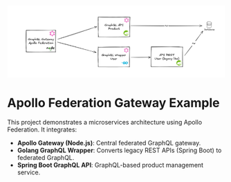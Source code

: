 
![img.png](img.png)


# Apollo Federation Gateway Example

This project demonstrates a microservices architecture using Apollo Federation. It integrates:

- **Apollo Gateway (Node.js)**: Central federated GraphQL gateway.
- **Golang GraphQL Wrapper**: Converts legacy REST APIs (Spring Boot) to federated GraphQL.
- **Spring Boot GraphQL API**: GraphQL-based product management service.

